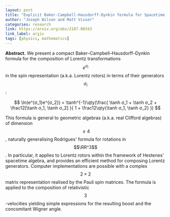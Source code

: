 ```yaml
---
layout: post
title: "Explicit Baker-Campbell-Hausdorff-Dynkin formula for Spacetime via Geometric Algebra"
author: "Joseph Wilson and Matt Visser"
categories: research
link: https://arxiv.org/abs/2107.00343
link_label: arχiv
tags: [physics, mathematics]
---
```


**Abstract.**
We present a compact Baker–Campbell–Hausdorff–Dynkin formula for the composition of Lorentz transformations $$e^{σ_i}$$ in the spin representation (a.k.a. Lorentz rotors) in terms of their generators $$σ_i$$:

$$
	\ln(e^{σ_1}e^{σ_2}) =
	\tanh^{-1}\qty(\frac{
		\tanh σ_1 + \tanh σ_2 + \frac12[\tanh σ_1, \tanh σ_2]
	}{
		1 + \frac12\qty{\tanh σ_1, \tanh σ_2}
	})
$$

This formula is general to geometric algebras (a.k.a. real Clifford algebras) of dimension $$≤ 4$$, naturally generalising Rodrigues' formula for rotations in $$\RR^3$$.
In particular, it applies to Lorentz rotors within the framework of Hestenes' spacetime algebra, and provides an efficient method for composing Lorentz generators.
Computer implementations are possible with a complex $$2×2$$ matrix representation realised by the Pauli spin matrices.
The formula is applied to the composition of relativistic $$3$$-velocities yielding simple expressions for the resulting boost and the concomitant Wigner angle.